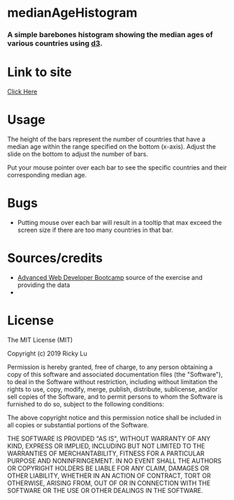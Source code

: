 
# medianAgeHistogram

### A simple barebones histogram showing the median ages of various countries using [d3](https://d3js.org/).

# Link to site
[Click Here](https://country-flag-guess-game.herokuapp.com/)


# Usage
The height of the bars represent the number of countries that have a median age within the range specified on the bottom (x-axis). Adjust the slide on the bottom to adjust the number of bars.

Put your mouse pointer over each bar to see the specific countries and their corresponding median age.

# Bugs
* Putting mouse over each bar will result in a tooltip that max exceed the screen size if there are too many countries in that bar.

# Sources/credits
* [Advanced Web Developer Bootcamp](https://www.udemy.com/the-advanced-web-developer-bootcamp/) source of the exercise and providing the data
* 
# License
The MIT License (MIT)

Copyright (c) 2019 Ricky Lu

Permission is hereby granted, free of charge, to any person obtaining a copy of this software and associated documentation files (the "Software"), to deal in the Software without restriction, including without limitation the rights to use, copy, modify, merge, publish, distribute, sublicense, and/or sell copies of the Software, and to permit persons to whom the Software is furnished to do so, subject to the following conditions:

The above copyright notice and this permission notice shall be included in all copies or substantial portions of the Software.

THE SOFTWARE IS PROVIDED "AS IS", WITHOUT WARRANTY OF ANY KIND, EXPRESS OR IMPLIED, INCLUDING BUT NOT LIMITED TO THE WARRANTIES OF MERCHANTABILITY, FITNESS FOR A PARTICULAR PURPOSE AND NONINFRINGEMENT. IN NO EVENT SHALL THE AUTHORS OR COPYRIGHT HOLDERS BE LIABLE FOR ANY CLAIM, DAMAGES OR OTHER LIABILITY, WHETHER IN AN ACTION OF CONTRACT, TORT OR OTHERWISE, ARISING FROM, OUT OF OR IN CONNECTION WITH THE SOFTWARE OR THE USE OR OTHER DEALINGS IN THE SOFTWARE.
